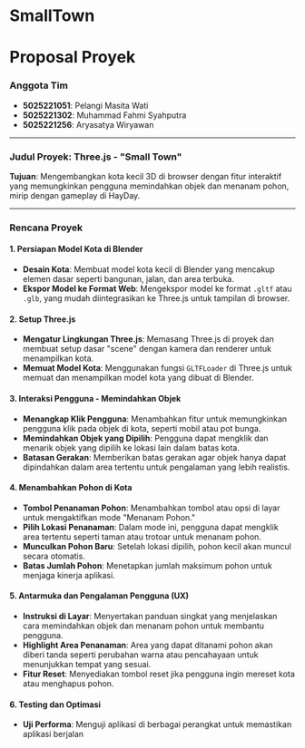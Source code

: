 # SmallTown
# Proposal Proyek

### Anggota Tim
- **5025221051**: Pelangi Masita Wati
- **5025221302**: Muhammad Fahmi Syahputra
- **5025221256**: Aryasatya Wiryawan

---

### Judul Proyek: Three.js - "Small Town"

**Tujuan**: Mengembangkan kota kecil 3D di browser dengan fitur interaktif yang memungkinkan pengguna memindahkan objek dan menanam pohon, mirip dengan gameplay di HayDay.

---

### Rencana Proyek

#### 1. **Persiapan Model Kota di Blender**
   - **Desain Kota**: Membuat model kota kecil di Blender yang mencakup elemen dasar seperti bangunan, jalan, dan area terbuka.
   - **Ekspor Model ke Format Web**: Mengekspor model ke format `.gltf` atau `.glb`, yang mudah diintegrasikan ke Three.js untuk tampilan di browser.

#### 2. **Setup Three.js**
   - **Mengatur Lingkungan Three.js**: Memasang Three.js di proyek dan membuat setup dasar "scene" dengan kamera dan renderer untuk menampilkan kota.
   - **Memuat Model Kota**: Menggunakan fungsi `GLTFLoader` di Three.js untuk memuat dan menampilkan model kota yang dibuat di Blender.

#### 3. **Interaksi Pengguna - Memindahkan Objek**
   - **Menangkap Klik Pengguna**: Menambahkan fitur untuk memungkinkan pengguna klik pada objek di kota, seperti mobil atau pot bunga.
   - **Memindahkan Objek yang Dipilih**: Pengguna dapat mengklik dan menarik objek yang dipilih ke lokasi lain dalam batas kota.
   - **Batasan Gerakan**: Memberikan batas gerakan agar objek hanya dapat dipindahkan dalam area tertentu untuk pengalaman yang lebih realistis.

#### 4. **Menambahkan Pohon di Kota**
   - **Tombol Penanaman Pohon**: Menambahkan tombol atau opsi di layar untuk mengaktifkan mode "Menanam Pohon."
   - **Pilih Lokasi Penanaman**: Dalam mode ini, pengguna dapat mengklik area tertentu seperti taman atau trotoar untuk menanam pohon.
   - **Munculkan Pohon Baru**: Setelah lokasi dipilih, pohon kecil akan muncul secara otomatis.
   - **Batas Jumlah Pohon**: Menetapkan jumlah maksimum pohon untuk menjaga kinerja aplikasi.

#### 5. **Antarmuka dan Pengalaman Pengguna (UX)**
   - **Instruksi di Layar**: Menyertakan panduan singkat yang menjelaskan cara memindahkan objek dan menanam pohon untuk membantu pengguna.
   - **Highlight Area Penanaman**: Area yang dapat ditanami pohon akan diberi tanda seperti perubahan warna atau pencahayaan untuk menunjukkan tempat yang sesuai.
   - **Fitur Reset**: Menyediakan tombol reset jika pengguna ingin mereset kota atau menghapus pohon.

#### 6. **Testing dan Optimasi**
   - **Uji Performa**: Menguji aplikasi di berbagai perangkat untuk memastikan aplikasi berjalan
